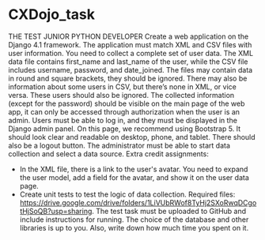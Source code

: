 # CXDojo_task
THE TEST
JUNIOR PYTHON DEVELOPER
Create a web application on the Django 4.1 framework. The application must match XML and
CSV files with user information. You need to collect a complete set of user data. The XML data
file contains first_name and last_name of the user, while the CSV file includes username,
password, and date_joined.
The files may contain data in round and square brackets, they should be ignored. There may
also be information about some users in CSV, but there’s none in XML, or vice versa. These
users should also be ignored.
The collected information (except for the password) should be visible on the main page of the
web app, it can only be accessed through authorization when the user is an admin. Users
must be able to log in, and they must be displayed in the Django admin panel. On this page,
we recommend using Bootstrap 5. It should look clear and readable on desktop, phone, and
tablet.
There should also be a logout button. The administrator must be able to start data collection
and select a data source.
Extra credit assignments:
- In the XML file, there is a link to the user's avatar. You need to expand the user model, add a
field for the avatar, and show it on the user data page.
- Create unit tests to test the logic of data collection.
Required files:
https://drive.google.com/drive/folders/1LiVUbRWof8TyHj2SXoRwqDCgotHjSoQB?usp=sharing.
The test task must be uploaded to GitHub and include instructions for running. The choice of
the database and other libraries is up to you. Also, write down how much time you spent on it.
